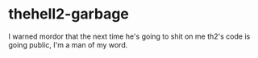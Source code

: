 # thehell2-garbage
I warned mordor that the next time he's going to shit on me th2's code is going public, I'm a man of my word.
